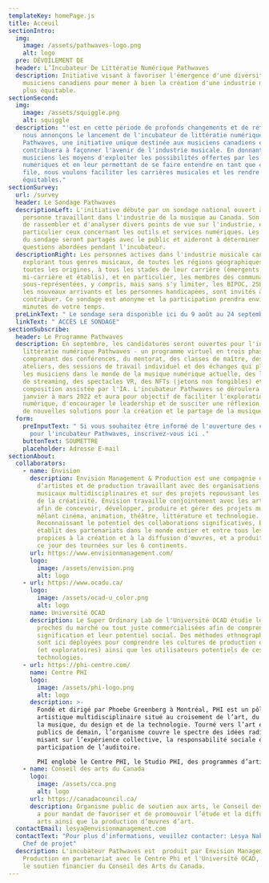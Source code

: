 ```yaml
---
templateKey: homePage.js
title: Acceuil
sectionIntro:
  img:
    image: /assets/pathwaves-logo.png
    alt: logo
  pre: DÉVOILEMENT DE
  header: L’Incubateur De Littératie Numérique Pathwaves
  description: Initiative visant à favoriser l'émergence d'une diversité de
    musiciens canadiens pour mener à bien la création d'une industrie musicale
    plus équitable.
sectionSecond:
  img:
    image: /assets/squiggle.png
    alt: squiggle
  description: "'est en cette période de profonds changements et de réflexion que
    nous annonçons le lancement de l'incubateur de littératie numérique
    Pathwaves, une initiative unique destinée aux musiciens canadiens et qui
    contribuera à façonner l'avenir de l'industrie musicale. En donnant à divers
    musiciens les moyens d'exploiter les possibilités offertes par les outils
    numériques et en leur permettant de se faire entendre en tant que chefs de
    file, nous voulons faciliter les carrières musicales et les rendre plus
    équitables."
sectionSurvey:
  url: /survey
  header: Le Sondage Pathwaves
  descriptionLeft: L'initiative débute par un sondage national ouvert à toute
    personne travaillant dans l'industrie de la musique au Canada. Son but est
    de rassembler et d'analyser divers points de vue sur l'industrie, en
    particulier ceux concernant les outils et services numériques. Les résultats
    du sondage seront partagés avec le public et aideront à déterminer les
    questions abordées pendant l'incubateur.
  descriptionRight: Les personnes actives dans l'industrie musicale canadienne,
    explorant tous genres musicaux, de toutes les régions géographiques, de
    toutes les origines, à tous les stades de leur carrière (émergents,
    mi-carrière et établis), et en particulier, les membres des communautés
    sous-représentées, y compris, mais sans s'y limiter, les BIPOC, 2SLGBTQ+,
    les nouveaux arrivants et les personnes handicapées, sont invités à
    contribuer. Ce sondage est anonyme et la participation prendra environ 20
    minutes de votre temps.
  preLinkText: " Le sondage sera disponible ici du 9 août au 24 septembre."
  linkText: " ACCÈS LE SONDAGE"
sectionSubscribe:
  header: Le Programme Pathwaves
  description: En septembre, les candidatures seront ouvertes pour l'incubateur de
    littératie numérique Pathwaves - un programme virtuel en trois phases
    comprenant des conférences, du mentorat, des classes de maître, des
    ateliers, des sessions de travail individuel et des échanges qui plongent
    les musiciens dans le monde de la musique numérique actuelle, des logiciels
    de streaming, des spectacles VR, des NFTs (jetons non fongibles) et de la
    composition assistée par l'IA. L'incubateur Pathwaves se déroulera de
    janvier à mars 2022 et aura pour objectif de faciliter l'exploration
    numérique, d'encourager le leadership et de susciter une réflexion axée sur
    de nouvelles solutions pour la création et le partage de la musique.
  form:
    preInputText: " Si vous souhaitez être informé de l'ouverture des candidatures
      pour l'incubateur Pathwaves, inscrivez-vous ici ."
    buttonText: SOUMETTRE
    placeholder: Adresse E-mail
sectionAbout:
  collaborators:
    - name: Envision
      description: Envision Management & Production est une compagnie de gestion
        d’artistes et de production travaillant avec des organisations, artistes
        musicaux multidisciplinaires et sur des projets repoussant les limites
        de la créativité. Envision travaille conjointement avec les artistes
        afin de concevoir, développer, produire et gérer des projets musicaux
        mêlant cinéma, animation, théâtre, littérature et technologie.
        Reconnaissant le potentiel des collaborations significatives, Envision
        établit des partenariats dans le monde entier et entre tous les secteurs
        propices à la création et à la diffusion d'œuvres, et a produit jusqu'à
        ce jour des tournées sur les 6 continents.
      url: https://www.envisionmanagement.com/
      logo:
        image: /assets/envision.png
        alt: logo
    - url: https://www.ocadu.ca/
      logo:
        image: /assets/ocad-u_color.png
        alt: logo
      name: Université OCAD
      description: Le Super Ordinary Lab de l'Université OCAD étudie les technologies
        proches du marché ou tout juste commercialisées afin de comprendre leur
        signification et leur potentiel social. Des méthodes ethnographiques
        sont ici déployées pour comprendre les cultures de production originales
        (et exploratoires) ainsi que les utilisateurs potentiels de ces
        technologies.
    - url: https://phi-centre.com/
      name: Centre PHI
      logo:
        image: /assets/phi-logo.png
        alt: logo
      description: >-
        Fondé et dirigé par Phoebe Greenberg à Montréal, PHI est un pôle
        artistique multidisciplinaire situé au croisement de l’art, du film, de
        la musique, du design et de la technologie. Tourné vers l’art et les
        publics de demain, l’organisme couvre le spectre des idées radicales en
        misant sur l’expérience collective, la responsabilité sociale et la
        participation de l’auditoire.

        PHI englobe le Centre PHI, le Studio PHI, des programmes d’artistes en résidence et la Fondation PHI pour l’art contemporain. Grâce à une programmation éclectique et une prédilection pour la création de contenus, PHI favorise les rencontres imprévues entre artistes et publics.
    - name: Conseil des arts du Canada
      logo:
        image: /assets/cca.png
        alt: logo
      url: https://canadacouncil.ca/
      description: Organisme public de soutien aux arts, le Conseil des arts du Canada
        a pour mandat de favoriser et de promouvoir l’étude et la diffusion des
        arts ainsi que la production d’œuvres d’art.
  contactEmail: lesya@envisionmanagement.com
  contactText: "Pour plus d'informations, veuillez contacter: Lesya Nakoneczny,
    Chef de projet"
  description: L'incubateur Pathwaves est  produit par Envision Management &
    Production en partenariat avec le Centre Phi et l'Université OCAD, et avec
    le soutien financier du Conseil des Arts du Canada.
---
```

